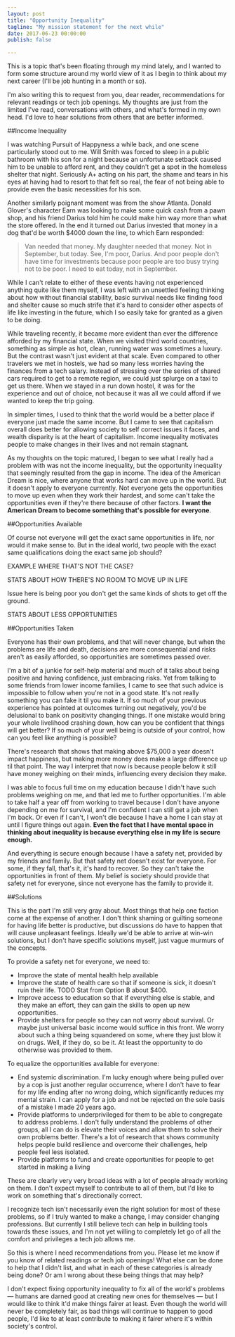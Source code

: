 ```yaml
---
layout: post
title: "Opportunity Inequality"
tagline: "My mission statement for the next while"
date: 2017-06-23 00:00:00
publish: false

---
```


This is a topic that's been floating through my mind lately, and I wanted to 
form some structure around my world view of it as I begin to think about my next 
career (I'll be job hunting in a month or so).

I'm also writing this to request from you, dear reader, recommendations for 
relevant readings or tech job openings. My thoughts are just from the limited 
I've read, conversations with others, and what's formed in my own head. I'd love 
to hear solutions from others that are better informed.

##Income Inequality

I was watching Pursuit of Happyness a while back, and one scene particularly 
stood out to me. Will Smith was forced to sleep in a public bathroom with his 
son for a night because an unfortunate setback caused him to be unable to afford 
rent, and they couldn't get a spot in the homeless shelter that night. Seriously 
A+ acting on his part, the shame and tears in his eyes at having had to resort 
to that felt so real, the fear of not being able to provide even the basic 
necessities for his son.

Another similarly poignant moment was from the show Atlanta. Donald Glover's 
character Earn was looking to make some quick cash from a pawn shop, and his 
friend Darius told him he could make him way more than what the store offered. 
In the end it turned out Darius invested that money in a dog that'd be worth 
$4000 down the line, to which Earn responded:

> Van needed that money. My daughter needed that money. Not in September, but 
> today. See, I'm poor, Darius. And poor people don't have time for investments 
> because poor people are too busy trying not to be poor. I need to eat today, 
> not in September.

While I can't relate to either of these events having not experienced anything 
quite like them myself, I was left with an unsettled feeling thinking about how 
without financial stability, basic survival needs like finding food and shelter 
cause so much strife that it's hard to consider other aspects of life like 
investing in the future, which I so easily take for granted as a given to be 
doing.

While traveling recently, it became more evident than ever the difference 
afforded by my financial state. When we visited third world countries, something 
as simple as hot, clean, running water was sometimes a luxury. But the contrast 
wasn't just evident at that scale. Even compared to other travelers we met in 
hostels, we had so many less worries having the finances from a tech salary. 
Instead of stressing over the series of shared cars required to get to a remote 
region, we could just splurge on a taxi to get us there. When we stayed in a run 
down hostel, it was for the experience and out of choice, not because it was all 
we could afford if we wanted to keep the trip going.

In simpler times, I used to think that the world would be a better place if 
everyone just made the same income. But I came to see that capitalism overall 
does better for allowing society to self correct issues it faces, and wealth 
disparity is at the heart of capitalism. Income inequality motivates people to 
make changes in their lives and not remain stagnant.

As my thoughts on the topic matured, I began to see what I really had a problem 
with was not the income inequality, but the opportunity inequality that 
seemingly resulted from the gap in income. The idea of the American Dream is 
nice, where anyone that works hard can move up in the world. But it doesn't 
apply to everyone currently. Not everyone gets the opportunities to move up even 
when they work their hardest, and some can't take the opportunities even if 
they're there because of other factors. __I want the American Dream to become 
something that's possible for everyone__.

##Opportunities Available

Of course not everyone will get the exact same opportunities in life, nor would 
it make sense to. But in the ideal world, two people with the exact same 
qualifications doing the exact same job should?

EXAMPLE WHERE THAT'S NOT THE CASE?

STATS ABOUT HOW THERE'S NO ROOM TO MOVE UP IN LIFE

Issue here is being poor you don't get the same kinds of shots to get off the 
ground.

STATS ABOUT LESS OPPORTUNITIES

##Opportunities Taken

Everyone has their own problems, and that will never change, but when the 
problems are life and death, decisions are more consequential and risks aren't 
as easily afforded, so opportunities are sometimes passed over.

I'm a bit of a junkie for self-help material and much of it talks about being 
positive and having confidence, just embracing risks. Yet from talking to some 
friends from lower income families, I came to see that such advice is impossible 
to follow when you're not in a good state. It's not really something you can 
fake it til you make it. If so much of your previous experience has pointed at 
outcomes turning out negatively, you'd be delusional to bank on positivity 
changing things. If one mistake would bring your whole livelihood crashing down, 
how can you be confident that things will get better?  If so much of your well 
being is outside of your control, how can you feel like anything is possible?

There's research that shows that making above $75,000 a year doesn't impact 
happiness, but making more money does make a large difference up til that point. 
The way I interpret that now is because people below it still have money 
weighing on their minds, influencing every decision they make.

I was able to focus full time on my education because I didn't have such 
problems weighing on me, and that led me to further opportunities. I'm able to 
take half a year off from working to travel because I don't have anyone 
depending on me for survival, and I'm confident I can still get a job when I'm 
back. Or even if I can't, I won't die because I have a home I can stay at until 
I figure things out again. __Even the fact that I have mental space in thinking 
about inequality is because everything else in my life is secure enough.__

And everything is secure enough because I have a safety net, provided by my 
friends and family. But that safety net doesn't exist for everyone. For some, if 
they fall, that's it, it's hard to recover. So they can't take the opportunities 
in front of them. My belief is society should provide that safety net for 
everyone, since not everyone has the family to provide it.

##Solutions

This is the part I'm still very gray about. Most things that help one faction 
come at the expense of another. I don't think shaming or guilting someone for 
having life better is productive, but discussions do have to happen that will 
cause unpleasant feelings. Ideally we'd be able to arrive at win-win solutions, 
but I don't have specific solutions myself, just vague murmurs of the concepts.


To provide a safety net for everyone, we need to:
- Improve the state of mental health help available
- Improve the state of health care so that if someone is sick, it doesn't ruin 
  their life. TODO Stat from Option B about $400.
- Improve access to education so that if everything else is stable, and they 
  make an effort, they can gain the skills to open up new opportunities.
- Provide shelters for people so they can not worry about survival. Or maybe 
  just universal basic income would suffice in this front. We worry about such a 
  thing being squandered on some, where they just blow it on drugs. Well, if 
  they do, so be it. At least the opportunity to do otherwise was provided to 
  them.

To equalize the opportunities available for everyone:
- End systemic discrimination. I'm lucky enough where being pulled over by a cop 
  is just another regular occurrence, where I don't have to fear for my life 
  ending after no wrong doing, which significantly reduces my mental strain. I 
  can apply for a job and not be rejected on the sole basis of a mistake I made 
  20 years ago.
- Provide platforms to underprivileged for them to be able to congregate to 
  address problems. I don't fully understand the problems of other groups, all I 
  can do is elevate their voices and allow them to solve their own problems 
  better. There's a lot of research that shows community helps people build 
  resilience and overcome their challenges, help people feel less isolated.
- Provide platforms to fund and create opportunities for people to get started 
  in making a living

These are clearly very very broad ideas with a lot of people already working on 
them. I don't expect myself to contribute to all of them, but I'd like to work 
on something that's directionally correct.

I recognize tech isn't necessarily even the right solution for most of these 
problems, so if I truly wanted to make a change, I may consider changing 
professions. But currently I still believe tech can help in building tools 
towards these issues, and I'm not yet willing to completely let go of all the 
comfort and privileges a tech job allows me.

So this is where I need recommendations from you. Please let me know if you know 
of related readings or tech job openings! What else can be done to help that I 
didn't list, and what in each of these categories is already being done? Or am I 
wrong about these being things that may help?

I don't expect fixing opportunity inequality to fix all of the world's problems 
&mdash; humans are darned good at creating new ones for themselves &mdash; but I 
would like to think it'd make things fairer at least. Even though the world
will never be completely fair, as bad things will continue to happen to good 
people, I'd like to at least contribute to making it fairer where it's within 
society's control.
